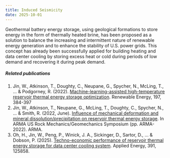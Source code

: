 ```yaml
---
title: Induced Seismicity
date: 2025-10-01
---
```


Geothermal battery energy storage, using geological formations to store energy in the form of thermally heated brine, has been proposed as a solution to balance the increasing and intermittent nature of renewable energy generation and to enhance the stability of U.S. power grids. This concept has already been successfully applied for building heating and data center cooling by storing excess heat or cold during periods of low demand and recovering it during peak demand. 

<!--more-->

##### Related publications

1. Jin, W., Atkinson, T., Doughty, C., Neupane, G., Spycher, N., McLing, T., ... & Podgorney, R. (2022). [Machine-learning-assisted high-temperature reservoir thermal energy storage optimization](https://wjin33.github.io/GIL/publication/jin-machine-learning-assisted-2022/). Renewable Energy, 197,  384-397
2. Jin, W., Atkinson, T., Neupane, G., McLing, T., Doughty, C., Spycher, N., ... & Smith, R. (2022, June). [Influence of mechanical deformation and mineral dissolution/precipitation on reservoir thermal energy storage](https://wjin33.github.io/GIL/publication/jin-influence-2022/). In ARMA US Rock Mechanics/Geomechanics Symposium (pp. ARMA-2022). ARMA.
3. Oh, H., Jin, W., Peng, P., Winick, J. A., Sickinger, D., Sartor, D., ... & Dobson, P. (2025). [Techno-economic performance of reservoir thermal energy storage for data center cooling system](https://wjin33.github.io/GIL/publication/oh-techno-economic-2025/). Applied Energy, 391, 125858.
